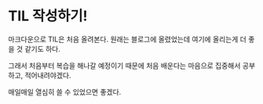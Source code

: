 # TIL 작성하기!

마크다운으로 TIL은 처음 올려본다.
원래는 블로그에 올렸었는데
여기에 올리는게 더 좋을 것 같기도 하다.

그래서 처음부터 복습을 해나갈 예정이기 때문에
처음 배운다는 마음으로 집중해서 공부하고, 적어내려야겠다.

매일매일 열심히 쓸 수 있었으면 좋겠다.